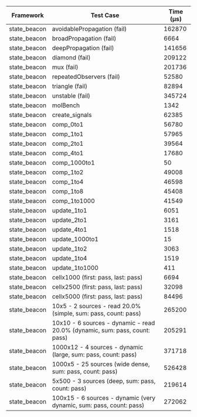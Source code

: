 | Framework | Test Case | Time (μs) |
| --- | --- | --- |
| state_beacon | avoidablePropagation (fail) | 162870 |
| state_beacon | broadPropagation (fail) | 6664 |
| state_beacon | deepPropagation (fail) | 141656 |
| state_beacon | diamond (fail) | 209122 |
| state_beacon | mux (fail) | 201736 |
| state_beacon | repeatedObservers (fail) | 52580 |
| state_beacon | triangle (fail) | 82894 |
| state_beacon | unstable (fail) | 345724 |
| state_beacon | molBench | 1342 |
| state_beacon | create_signals | 62385 |
| state_beacon | comp_0to1 | 56780 |
| state_beacon | comp_1to1 | 57965 |
| state_beacon | comp_2to1 | 39564 |
| state_beacon | comp_4to1 | 17680 |
| state_beacon | comp_1000to1 | 50 |
| state_beacon | comp_1to2 | 49008 |
| state_beacon | comp_1to4 | 46598 |
| state_beacon | comp_1to8 | 45408 |
| state_beacon | comp_1to1000 | 41549 |
| state_beacon | update_1to1 | 6051 |
| state_beacon | update_2to1 | 3161 |
| state_beacon | update_4to1 | 1518 |
| state_beacon | update_1000to1 | 15 |
| state_beacon | update_1to2 | 3063 |
| state_beacon | update_1to4 | 1519 |
| state_beacon | update_1to1000 | 411 |
| state_beacon | cellx1000 (first: pass, last: pass) | 6694 |
| state_beacon | cellx2500 (first: pass, last: pass) | 32098 |
| state_beacon | cellx5000 (first: pass, last: pass) | 84496 |
| state_beacon | 10x5 - 2 sources - read 20.0% (simple, sum: pass, count: pass) | 265200 |
| state_beacon | 10x10 - 6 sources - dynamic - read 20.0% (dynamic, sum: pass, count: pass) | 205291 |
| state_beacon | 1000x12 - 4 sources - dynamic (large, sum: pass, count: pass) | 371718 |
| state_beacon | 1000x5 - 25 sources (wide dense, sum: pass, count: pass) | 526428 |
| state_beacon | 5x500 - 3 sources (deep, sum: pass, count: pass) | 219614 |
| state_beacon | 100x15 - 6 sources - dynamic (very dynamic, sum: pass, count: pass) | 272062 |
